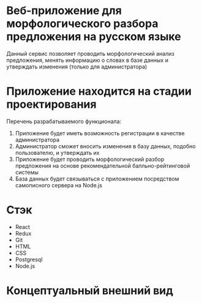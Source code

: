 # Веб-приложение для морфологического разбора предложения на русском языке
Данный сервис позволяет проводить морфологический анализ предложения, менять информацию о словах в базе данных и утверждать изменения (только для администратора)
# Приложение находится на стадии проектирования
Перечень разрабатываемого функционала:
1) Приложение будет иметь возможность регистрации в качестве администратора
2) Администратор сможет вносить изменения в базу данных, подобно пользователю, и утверждать их
3) Приложение будет проводить морфологический разбор предложения на основе рекомендательной балльно-рейтинговой системы
4) База данных будет связываться с приложением посредством самописного сервера на Node.js
# Стэк
- React
- Redux
- Git
- HTML
- CSS
- Postgresql
- Node.js
# Концептуальный внешний вид
<a href="https://github.com/RareMashiro/graduateProject/blob/master/images/parsingPage.png"></a>
